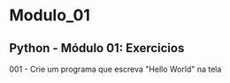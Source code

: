 # Modulo_01
## Python - Módulo 01: Exercicios

001 - Crie um programa que escreva "Hello World" na tela